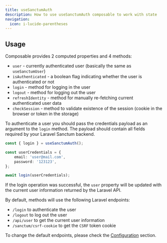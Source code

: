 ```yaml
---
title: useSanctumAuth
description: How to use useSanctumAuth composable to work with state
navigation:
  icon: i-lucide-parentheses
---
```


## Usage

Composable provides 2 computed properties and 4 methods:

- `user` - currently authenticated user (basically the same as `useSanctumUser`)
- `isAuthenticated` - a boolean flag indicating whether the user is authenticated or not
- `login` - method for logging in the user
- `logout` - method for logging out the user
- `refreshIdentity` - method for manually re-fetching current authenticated user data
- `checkSession` - method to validate existence of the session (cookie in the browser or token in the storage) 

To authenticate a user you should pass the credentials payload as an argument to the `login` method. 
The payload should contain all fields required by your Laravel Sanctum backend.

```typescript
const { login } = useSanctumAuth();

const userCredentials = {
    email: 'user@mail.com',
    password: '123123',
};

await login(userCredentials);
```

If the login operation was successful, the `user` property will be updated with 
the current user information returned by the Laravel API.

By default, methods will use the following Laravel endpoints:
- `/login` to authenticate the user
- `/logout` to log out the user
- `/api/user` to get the current user information
- `/sanctum/csrf-cookie` to get the `CSRF` token cookie

To change the default endpoints, please check the [Configuration](/usage/configuration) section.



